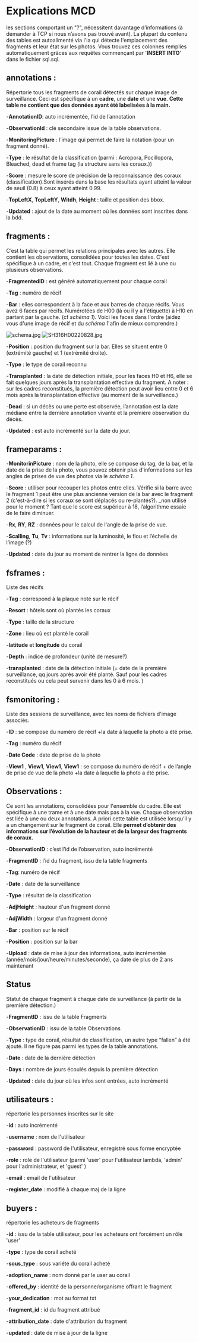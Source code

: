 # Explications MCD
les sections comportant un "?", nécessitent davantage d’informations (à demander à TCP si nous n’avons pas trouvé avant).
La plupart du contenu des tables est autoalimenté via l'ia qui détecte l'emplacement des fragments et leur état sur les photos. Vous trouvez ces colonnes remplies automatiquement grâces aux requêtes commençant par '**INSERT INTO**' dans le fichier sql.sql.


## annotations : 


Répertorie tous les fragments de corail détectés sur chaque image de surveillance. Ceci est spécifique à un **cadre**, une **date** et une **vue**. **Cette table ne contient que des données ayant été labelisées à la main.**


-**AnnotationID**: auto incrémentée, l’id de l’annotation


-**ObservationId** : clé secondaire issue de la table observations. 


-**MonitoringPicture** : l’image qui permet de faire la notation (pour un fragment donné).


-**Type** : le résultat de la classification (parmi : Acropora, Pocillopora, Bleached, dead et frame tag (la structure sans les coraux.))


-**Score** : mesure le score de précision de la reconnaissance des coraux (classification).Sont insérés dans la base les résultats ayant atteint la valeur de seuil (0.8) à ceux ayant atteint 0.99.


-**TopLeftX**, **TopLeftY**, **Witdh**, **Height** : taille et position des bbox.


-**Updated** : ajout de la date au moment où les données sont inscrites dans la bdd.


## fragments :


C’est la table qui permet les relations principales avec les autres. Elle contient les observations, consolidées pour toutes les dates. C'est spécifique à un cadre, et c'est tout. Chaque fragment est lié à une ou plusieurs observations.
 


-**FragmentedID** : est généré automatiquement pour chaque corail


-**Tag** : numéro de récif


-**Bar** : elles correspondent à la face et aux barres de chaque récifs. Vous avez 6 faces par récifs. Numérotées de H00 (là ou il y a l'étiquette) à H10 en partant par la gauche. (cf *schéma 1*). Voici les faces dans l'ordre (aidez vous d'une image de récif et du *schéma 1* afin de mieux comprendre.)


![schema.jpg](readme_db_pic/schema.jpg)
![SH316H00220828.jpg](readme_db_pic/SH316H00220828.jpg)


-**Position** : position du fragment sur la bar. Elles se situent entre 0 (extrémité gauche) et 1 (extrémité droite).


-**Type** : le type de corail reconnu 


-**Transplanted** : la date de détection initiale, pour les faces H0 et H6, elle se fait quelques jours après la transplantation effective du fragment. A noter : sur les cadres reconstitués, la première détection peut avoir lieu entre 0 et 6 mois après la transplantation effective (au moment de la surveillance.)


-**Dead** : si un décès ou une perte est observée, l’annotation est la date médiane entre la dernière annotation vivante et la première observation du décès.


-**Updated** : est auto incrémenté sur la date du jour.


## frameparams :


-**MonitorinPicture** : nom de la photo, elle se compose du tag, de la bar, et la date de la prise de la photo, vous pouvez obtenir plus d'informations sur les angles de prises de vue des photos via le *schéma 1*.


-**Score** : utiliser pour recouper les photos entre elles. Vérifie si la barre avec le fragment 1 peut être une plus ancienne version de la bar avec le fragment 2 (c'est-à-dire si les coraux se sont déplacés ou re-plantés?). _non utilisé pour le moment ? Tant que le score est supérieur à 18, l’algorithme essaie de le faire diminuer. 


-**Rx**, **RY**, **RZ** : données pour le calcul de l'angle de la prise de vue.


-**Scalling**, **Tu**, **Tv** : informations sur la luminosité, le flou et l’échelle de l’image (?)


-**Updated** : date du jour au moment de rentrer la ligne de données




## fsframes :


Liste des récifs


-**Tag** : correspond à la plaque noté sur le récif


-**Resort** : hôtels sont où plantés les coraux 


-**Type** : taille de la structure 


-**Zone** : lieu où est planté le corail


-**latitude** et **longitude** du corail


-**Depth** : indice de profondeur (unité de mesure?)


-**transplanted** : date de la détection initiale (= date de la première surveillance, qq jours après avoir été planté. Sauf pour les cadres reconstitués ou cela peut survenir dans les 0 à 6 mois. )


## fsmonitoring : 


Liste des sessions de surveillance, avec les noms de fichiers d'image associés.




-**ID** : se compose du numéro de récif +la date à laquelle la photo a été prise.


-**Tag** : numéro du récif


-**Date Code** : date de prise de la photo


-**View1** , **View1**, **View1**, **View1** : se compose du numéro de récif + de l’angle de prise de vue de la photo +la date à laquelle la photo a été prise.


## Observations : 


Ce sont les annotations, consolidées pour l'ensemble du cadre. Elle est spécifique à une trame et à une date mais pas à la vue. Chaque observation est liée à une ou deux annotations. A priori cette table est utilisée lorsqu’il y a un changement sur le fragment de corail. Elle **permet d’obtenir des informations sur l’évolution de la hauteur et de la largeur des fragments de coraux.**


-**ObservationID** : c’est l’id de l’observation, auto incrémenté


-**FragmentID** : l’id du fragment, issu de la table fragments 


-**Tag**: numéro de récif


-**Date** : date de la surveillance


-**Type** : résultat de la classification


-**AdjHeight** : hauteur d'un fragment donné


-**AdjWidth** : largeur d'un fragment donné


-**Bar** : position sur le récif


-**Position** : position sur la bar


-**Upload** : date de mise à jour des informations, auto incrémentée (année/mois/jour/heure/minutes/seconde), ça date de plus de 2 ans maintenant




## Status


Statut de chaque fragment à chaque date de surveillance (à partir de la première détection.)


-**FragmentID** : issu de la table Fragments


-**ObservationID** : issu de la table Observations


-**Type** : type de corail, résultat de classification, un autre type “fallen” à été ajouté. Il ne figure pas parmi les types de la table annotations. 


-**Date** : date de la dernière détection


-**Days** : nombre de jours écoulés depuis la première détection


-**Updated** : date du jour où les infos sont entrées, auto incrémenté

## utilisateurs :

répertorie les personnes inscrites sur le site

-**id** : auto incrémenté

-**username** : nom de l'utilisateur

-**password** : password de l'utilisateur, enregistré sous forme encryptée

-**role** : role de l'utilisateur (parmi 'user' pour l'utilisateur lambda, 'admin' pour l'administrateur, et 'guest' )

-**email** : email de l'utilisateur 

-**register_date** : modifié à chaque maj de la ligne 

## buyers : 

répertorie les acheteurs de fragments 

-**id** : issu de la table utilisateur, pour les acheteurs ont forcément un rôle 'user'

-**type** : type de corail acheté 

-**sous_type** : sous variété du corail acheté

-**adoption_name** : nom donné par le user au corail 

-**offered_by** : identité de la personne/organisme offrant le fragment

-**your_dedication** : mot au format txt

-**fragment_id** : id du fragment attribué 

-**attribution_date** : date d'attribution du fragment 

-**updated** : date de mise à jour de la ligne 







